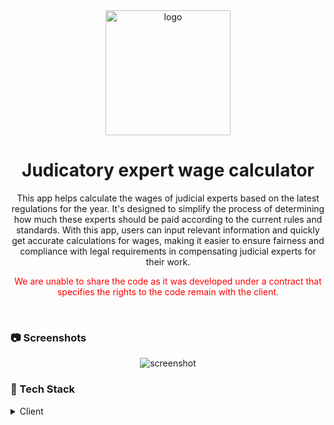 
<div align="center">

  <img src="https://reserve-cloud.storage.iran.liara.space/luxury%20hotel%20vector%20material_3096750.png" alt="logo" width="200" height="auto" />
  <h1>Judicatory expert wage calculator</h1>
  <p>This app helps calculate the wages of judicial experts based on the latest regulations for the year. It's designed to simplify the process of determining how much these experts should be paid according to the current rules and standards. With this app, users can input relevant information and quickly get accurate calculations for wages, making it easier to ensure fairness and compliance with legal requirements in compensating judicial experts for their work. </p>
  <p style="color: red;"> We are unable to share the code as it was developed under a contract that specifies the rights to the code remain with the client.</p>
  
  

</div>

<br />



<!-- Screenshots -->
### :camera: Screenshots

<div align="center"> 
 <img src="https://amazone-clone.storage.iran.liara.space/karshenasi.png" alt="screenshot" />
</div>



<!-- TechStack -->
### :space_invader: Tech Stack

<details>
  <summary>Client</summary>
  <ul>
    <li><a href="https://flutter.dev/">Flutter</a></li>
    <li><a href="https://chornthorn.github.io/getx-docs/">Getx State Manager</a></li>
  </ul>
</details>





